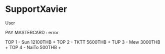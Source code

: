 # SupportXavier
User

PAY MASTERCARD : error

TOP 1 - Sun 12100THB +
TOP 2 - TKTT 5600THB +
TUP 3 - Mew 3000THB +
TOP 4 - NaiTo 500THB +
